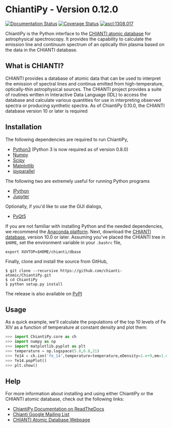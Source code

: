 # ChiantiPy - Version 0.12.0
[![Documentation Status](http://readthedocs.org/projects/chiantipy/badge/?version=latest)](http://chiantipy.readthedocs.io/en/latest/?badge=latest)
[![Coverage Status](https://coveralls.io/repos/github/chianti-atomic/ChiantiPy/badge.svg?branch=master)](https://coveralls.io/github/chianti-atomic/ChiantiPy?branch=master)
[![ascl:1308.017](https://img.shields.io/badge/ascl-1308.017-blue.svg?colorB=262255)](http://ascl.net/1308.017)

ChiantiPy is the Python interface to the [CHIANTI atomic database](http://www.chiantidatabase.org) for astrophysical spectroscopy.  It provides the capability to calculate the emission line and continuum spectrum of an optically thin plasma based on the data in the CHIANTI database.

## What is CHIANTI?
CHIANTI provides a database of atomic data that can be used to interpret the emission of spectral lines and continua emitted from high-temperature, optically-thin astrophysical sources.  The CHIANTI project provides a suite of routines written in Interactive Data Language (IDL) to access the database and calculate various quantities for use in interpreting observed spectra or producing synthetic spectra.  As of ChiantiPy 0.10.0, the CHIANTI database version 10 or later is required

## Installation
The following dependencies are required to run ChiantiPy,

* [Python3](https://www.python.org/) (Python 3 is now required as of version 0.8.0)
* [Numpy](http://www.numpy.org/)
* [Scipy](https://www.scipy.org/)
* [Matplotlib](http://matplotlib.org/)
* [ipyparallel](https://github.com/ipython/ipyparallel)

The following two are extremely useful for running Python programs
* [IPython](http://ipython.org)
* [Jupyter](http://jupyter.org/)


Optionally, if you'd like to use the GUI dialogs,

* [PyQt5](https://riverbankcomputing.com/software/pyqt/intro)

If you are not familiar with installing Python and the needed dependencies, we recommend the [Anaconda platform](https://www.continuum.io/downloads). Next, download the [CHIANTI database](http://www.chiantidatabase.org/chianti_download.html), version 10.0 or later. Assuming you've placed the CHIANTI tree in `$HOME`, set the environment variable in your `.bashrc` file,
```Shell
export XUVTOP=$HOME/chianti/dbase
```

Finally, clone and install the source from GitHub,
```Shell
$ git clone --recursive https://github.com/chianti-atomic/ChiantiPy.git
$ cd ChiantiPy
$ python setup.py install
```
The release is also available on [PyPI](https://pypi.org/project/ChiantiPy/)

## Usage
As a quick example, we'll calculate the populations of the top 10 levels of Fe XIV as a function of temperature at constant density and plot them:
```Python
>>> import ChiantiPy.core as ch
>>> import numpy as np
>>> import matplotlib.pyplot as plt
>>> temperature = np.logspace(5.8,6.8,21)
>>> fe14 = ch.ion('fe_14',temperature=temperature,eDensity=1.e+9,em=1.e+27)
>>> fe14.popPlot()
>>> plt.show()
```

## Help
For more information about installing and using either ChiantiPy or the CHIANTI atomic database, check out the following links:

* [ChiantiPy Documentation on ReadTheDocs](https://chiantipy.readthedocs.io/)
* [Chianti Google Mailing List](https://groups.google.com/forum/#!forum/chianti)
* [CHIANTI Atomic Database Webpage](http://www.chiantidatabase.org/)

